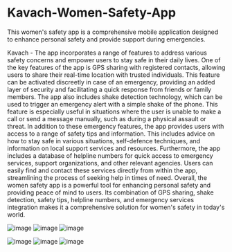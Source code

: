 # Kavach-Women-Safety-App
This women's safety app is a comprehensive mobile application designed to enhance personal safety and provide support during emergencies.



Kavach - The app incorporates a range of features to address various safety concerns and empower users to stay safe in their daily lives. One of the key features of the app is GPS sharing with registered contacts, allowing users to share their real-time location with trusted individuals. This feature can be activated discreetly in case of an emergency, providing an added layer of security and facilitating a quick response from friends or family members. The app also includes shake detection technology, which can be used to trigger an emergency alert with a simple shake of the phone. This feature is especially useful in situations where the user is unable to make a call or send a message manually, such as during a physical assault or threat. In addition to these emergency features, the app provides users with access to a range of safety tips and information. This includes advice on how to stay safe in various situations, self-defence techniques, and information on local support services and resources. Furthermore, the app includes a database of helpline numbers for quick access to emergency services, support organizations, and other relevant agencies. Users can easily find and contact these services directly from within the app, streamlining the process of seeking help in times of need. Overall, the women safety app is a powerful tool for enhancing personal safety and providing peace of mind to users. Its combination of GPS sharing, shake detection, safety tips, helpline numbers, and emergency services integration makes it a comprehensive solution for women's safety in today's world.


![image](https://github.com/user-attachments/assets/4be41d3f-3a17-4662-8700-e457a30105ee)
![image](https://github.com/user-attachments/assets/5a48e26d-bce4-4881-adf5-7260b74736fe)
![image](https://github.com/user-attachments/assets/76226cb4-89bd-40db-8396-40c8c9a22df6)

![image](https://github.com/user-attachments/assets/41d3ec74-3df9-4104-bc15-c61525ead197)
![image](https://github.com/user-attachments/assets/8ff929a8-072b-44ce-8feb-605fd66ac219)
![image](https://github.com/user-attachments/assets/4f051ca9-faab-4468-9309-7757fedaedab)






